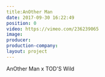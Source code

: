 ```yaml
---
title:AnOther Man
date: 2017-09-30 16:22:49
position: 0
video: https://vimeo.com/236239065
image:
producer:
production-company:
layout: project
---
```


AnOther Man x TOD'S
Wild